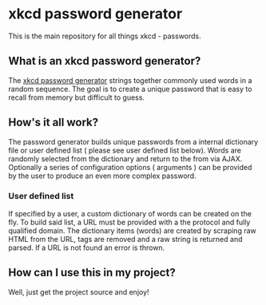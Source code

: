 # xkcd password generator
This is the main repository for all things xkcd - passwords. 

## What is an xkcd password generator?
The [xkcd password generator](http://xkcd.com/936/) strings together commonly used words in a random sequence. The goal is to create a unique password that is easy to recall from memory but difficult to guess.

## How's it all work?
The password generator builds unique passwords from a internal dictionary file or user defined list ( please see user defined list below). Words are randomly selected from the dictionary and return to the from via AJAX. Optionally a series of configuration options ( arguments ) can be provided by the user to produce an even more complex password. 

### User defined list
If specified by a user, a custom dictionary of words can be created on the fly. To build said list, a URL must be provided with a the protocol and fully qualified domain. The dictionary items (words) are created by scraping raw HTML from the URL, tags are removed and a raw string is returned and parsed. If  a URL is not found an error is thrown.

## How can I use this in my project?
Well, just get the project source and enjoy! 
